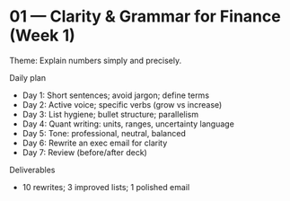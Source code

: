 # 01 — Clarity & Grammar for Finance (Week 1)

Theme: Explain numbers simply and precisely.

Daily plan
- Day 1: Short sentences; avoid jargon; define terms
- Day 2: Active voice; specific verbs (grow vs increase)
- Day 3: List hygiene; bullet structure; parallelism
- Day 4: Quant writing: units, ranges, uncertainty language
- Day 5: Tone: professional, neutral, balanced
- Day 6: Rewrite an exec email for clarity
- Day 7: Review (before/after deck)

Deliverables
- 10 rewrites; 3 improved lists; 1 polished email
